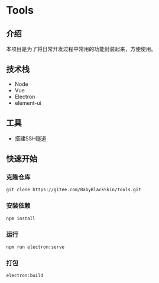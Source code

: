 # Tools
## 介绍
本项目是为了将日常开发过程中常用的功能封装起来，方便使用。

## 技术栈
- Node
- Vue
- Electron
- element-ui

## 工具
- 搭建SSH隧道

## 快速开始
### 克隆仓库
``` 
git clone https://gitee.com/BabyBlackSkin/tools.git
```

### 安装依赖
```
npm install
```

### 运行
```
npm run electron:serve
```

### 打包
```
electron:build
```
